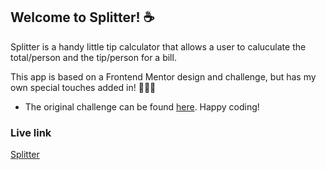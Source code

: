 ## Welcome to Splitter! ☕

Splitter is a handy little tip calculator that allows a user to caluculate the total/person and the tip/person for a bill. 

This app is based on a Frontend Mentor design and challenge, but has my own special touches added in! 🤎🍂✨
- The original challenge can be found [here](https://www.frontendmentor.io/challenges/tip-calculator-app-ugJNGbJUX). Happy coding!

### Live link
<a href="https://tourmaline-kulfi-1e4d7f.netlify.app/" target="_blank">Splitter</a>
